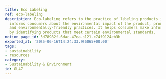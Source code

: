 ```yaml
---
title: Eco Labeling
ref: eco-labeling
description: Eco-labeling refers to the practice of labeling products in a way that
  informs consumers about the environmental impact of the product, promoting sustainability
  and environmentally-friendly practices. It helps consumers make informed choices
  by identifying products that meet certain environmental standards.
notion_page_id: 6d78982f-6dac-47ea-b121-c74f9124eb3b
exported_at: '2025-06-16T14:24:33.926065+00:00'
tags:
- sustainability
- resources
category:
- Sustainability & Environment
id: GL47
---
```


